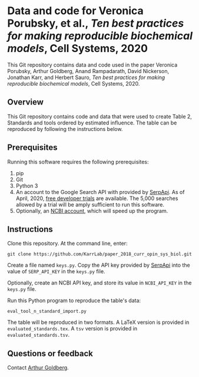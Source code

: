 # Data and code for Veronica Porubsky, et al., *Ten best practices for making reproducible biochemical models*, Cell Systems, 2020

This Git repository contains data and code used in the paper Veronica Porubsky, Arthur Goldberg, Anand Rampadarath, David Nickerson, Jonathan Karr, and Herbert Sauro, *Ten best practices for making reproducible biochemical models*, Cell Systems, 2020.

[//]: # (Todo: add exact paper reference; check table number and name.)
[//]: # (Todo: add exact paper reference.)


## Overview
This Git repository contains code and data that were used to create Table 2, Standards and tools ordered by estimated influence.
The table can be reproduced by following the instructions below.

## Prerequisites

Running this software requires the following prerequisites:

1. pip
1. Git
1. Python 3
1. An account to the Google Search API with provided by [SerpApi](https://serpapi.com/). As of April, 2020, [free developer trials](https://serpapi.com/#pricing) are available. The 5,000 searches allowed by a trial will be amply sufficient to run this software.
1. Optionally, an [NCBI account](https://www.ncbi.nlm.nih.gov/account/), which will speed up the program.

## Instructions

Clone this repository. At the command line, enter:

    git clone https://github.com/KarrLab/paper_2018_curr_opin_sys_biol.git

Create a file named `keys.py`.
Copy the API key provided by [SerpApi](https://serpapi.com/manage-api-key) into the value of `SERP_API_KEY` in the `keys.py` file.

Optionally, create an NCBI API key, and store its value in `NCBI_API_KEY` in the `keys.py` file.

Run this Python program to reproduce the table's data:

    eval_tool_n_standard_import.py

The table will be reproduced in two formats.
A LaTeX version is provided in `evaluated_standards.tex`.
A `tsv` version is provided in `evaluated_standards.tsv`.

## Questions or feedback

Contact [Arthur Goldberg](mailto:Arthur_dot_Goldberg@mssm.edu).

